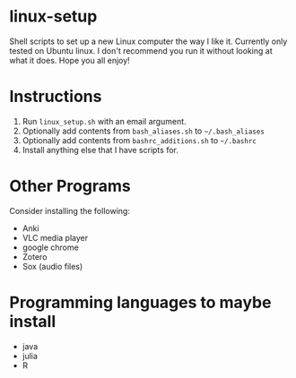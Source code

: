 # linux-setup
Shell scripts to set up a new Linux computer the way I like it.
Currently only tested on Ubuntu linux.
I don't recommend you run it without looking at what it does.
Hope you all enjoy!

# Instructions
1. Run `linux_setup.sh` with an email argument.
2. Optionally add contents from `bash_aliases.sh` to `~/.bash_aliases`
3. Optionally add contents from `bashrc_additions.sh` to `~/.bashrc`
4. Install anything else that I have scripts for.

# Other Programs
Consider installing the following:
- Anki
- VLC media player
- google chrome
- Zotero
- Sox (audio files)

# Programming languages to maybe install
- java
- julia
- R
